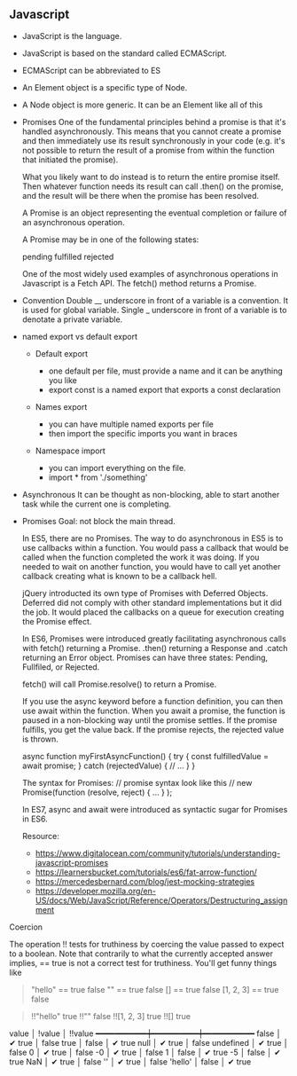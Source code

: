 ## Javascript

- JavaScript is the language.
- JavaScript is based on the standard called ECMAScript.
- ECMAScript can be abbreviated to ES
- An Element object is a specific type of Node.
- A Node object is more generic. It can be an Element like <this>all of this</this>

- Promises
    One of the fundamental principles behind a promise is that it's handled asynchronously. This means that you cannot create a promise and then immediately use its result synchronously in your code (e.g. it's not possible to return the result of a promise from within the function that initiated the promise).

    What you likely want to do instead is to return the entire promise itself. Then whatever function needs its result can call .then() on the promise, and the result will be there when the promise has been resolved.

    A Promise is an object representing the eventual completion or failure of an asynchronous operation.

    A Promise may be in one of the following states:

    pending
    fulfilled
    rejected

    One of the most widely used examples of asynchronous operations in Javascript is a Fetch API. The fetch() method returns a Promise.
- Convention
    Double __ underscore in front of a variable is a convention. It is used for global variable.
    Single _ underscore in front of a variable is to denotate a private variable.

- named export vs default export
  - Default export
    - one default per file, must provide a name and it can be anything you like
    - export const is a named export that exports a const declaration
  
  - Names export
    - you can have multiple named exports per file
    - then import the specific imports you want in braces
  
  - Namespace import
    - you can import everything on the file.
    - import * from './something'

- Asynchronous 
  It can be thought as non-blocking, able to start another task while the current one is
  completing. 

- Promises
    Goal: not block the main thread.

  In ES5, there are no Promises. The way to do asynchronous in ES5 is to use callbacks within
  a function. You would pass a callback that would be called when the function completed
  the work it was doing. If you needed to wait on another function, you would have to call
  yet another callback creating what is known to be a callback hell.

  jQuery introducted its own type of Promises with Deferred Objects. Deferred did not comply
  with other standard implementations but it did the job. It would placed the callbacks
  on a queue for execution creating the Promise effect.

  In ES6, Promises were introduced greatly facilitating asynchronous calls with fetch() returning
  a Promise. .then() returning a Response and .catch returning an Error object.
    Promises can have three states: Pending, Fullfiled, or Rejected.

    fetch() will call Promise.resolve() to return a Promise.

    If you use the async keyword before a function definition, you can then use await within the function. When you await a promise, the function is paused in a non-blocking way until the promise settles. If the promise fulfills, you get the value back. If the promise rejects, the rejected value is thrown.

    async function myFirstAsyncFunction() {
        try {
            const fulfilledValue = await promise;
        }
        catch (rejectedValue) {
            // …
        }
    }

  The syntax for Promises:
    // promise syntax look like this
      // new Promise(function (resolve, reject) { ... } );

  In ES7, async and await were introduced as syntactic sugar for Promises in ES6.

  Resource: 
  - https://www.digitalocean.com/community/tutorials/understanding-javascript-promises
  - https://learnersbucket.com/tutorials/es6/fat-arrow-function/
  - https://mercedesbernard.com/blog/jest-mocking-strategies
  - https://developer.mozilla.org/en-US/docs/Web/JavaScript/Reference/Operators/Destructuring_assignment

Coercion

The operation !! tests for truthiness by coercing the value passed to expect to a boolean. Note that contrarily to what the currently accepted answer implies, == true is not a correct test for truthiness. You'll get funny things like

> "hello" == true
false
> "" == true
false
> [] == true
false
> [1, 2, 3] == true
false

> !!"hello"
true
> !!""
false
> !![1, 2, 3]
true
> !![] 
true


 value     │  !value  │  !!value
━━━━━━━━━━━┿━━━━━━━━━━┿━━━━━━━━━━━
 false     │ ✔ true   │   false
 true      │   false  │ ✔ true
 null      │ ✔ true   │   false
 undefined │ ✔ true   │   false
 0         │ ✔ true   │   false
 -0        │ ✔ true   │   false
 1         │   false  │ ✔ true
 -5        │   false  │ ✔ true
 NaN       │ ✔ true   │   false
 ''        │ ✔ true   │   false
 'hello'   │   false  │ ✔ true